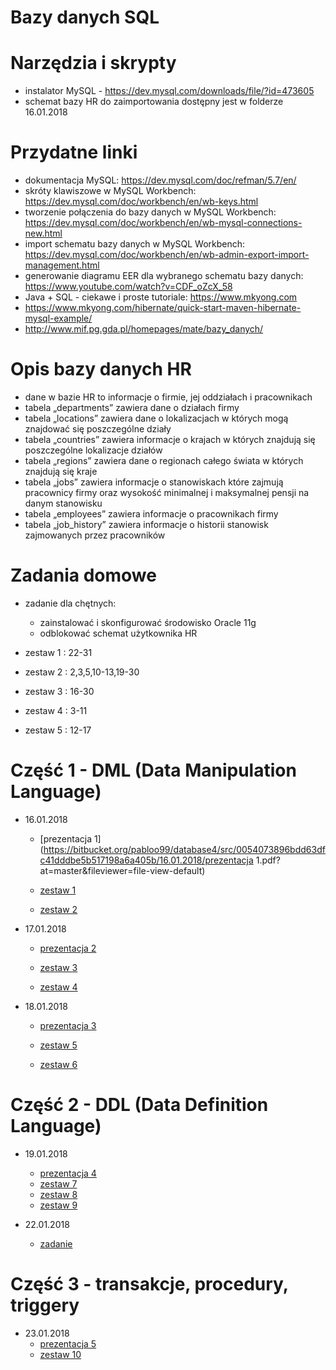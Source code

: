 # Bazy danych SQL

# Narzędzia i skrypty
- instalator MySQL - https://dev.mysql.com/downloads/file/?id=473605
- schemat bazy HR do zaimportowania dostępny jest w folderze 16.01.2018

# Przydatne linki
- dokumentacja MySQL: https://dev.mysql.com/doc/refman/5.7/en/
- skróty klawiszowe w MySQL Workbench: https://dev.mysql.com/doc/workbench/en/wb-keys.html
- tworzenie połączenia do bazy danych w MySQL Workbench: https://dev.mysql.com/doc/workbench/en/wb-mysql-connections-new.html
- import schematu bazy danych w MySQL Workbench: https://dev.mysql.com/doc/workbench/en/wb-admin-export-import-management.html
- generowanie diagramu EER dla wybranego schematu bazy danych: https://www.youtube.com/watch?v=CDF_oZcX_58
- Java + SQL - ciekawe i proste tutoriale: https://www.mkyong.com
- https://www.mkyong.com/hibernate/quick-start-maven-hibernate-mysql-example/
- http://www.mif.pg.gda.pl/homepages/mate/bazy_danych/

# Opis bazy danych HR
* dane w bazie HR to informacje o firmie, jej oddziałach i pracownikach
* tabela „departments” zawiera dane o działach firmy
* tabela „locations” zawiera dane o lokalizacjach w których mogą znajdować się poszczególne działy
* tabela „countries” zawiera informacje o krajach w których znajdują się poszczególne lokalizacje działów
* tabela „regions” zawiera dane o regionach całego świata w których znajdują się kraje
* tabela „jobs” zawiera informacje o stanowiskach które zajmują pracownicy firmy oraz 
  wysokość minimalnej i maksymalnej pensji na danym stanowisku
* tabela „employees” zawiera informacje o pracownikach firmy
* tabela „job_history” zawiera informacje o historii stanowisk zajmowanych przez pracowników

# Zadania domowe

- zadanie dla chętnych:
	- zainstalować i skonfigurować środowisko Oracle 11g
	- odblokować schemat użytkownika HR

- zestaw 1 : 22-31 
- zestaw 2 : 2,3,5,10-13,19-30
- zestaw 3 : 16-30
- zestaw 4 : 3-11
- zestaw 5 : 12-17 

# Część 1 - DML (Data Manipulation Language)
- 16.01.2018
	- [prezentacja 1](https://bitbucket.org/pabloo99/database4/src/0054073896bdd63dfc41dddbe5b517198a6a405b/16.01.2018/prezentacja 1.pdf?at=master&fileviewer=file-view-default)
	
	- [zestaw 1](https://bitbucket.org/pabloo99/database4/src/0054073896bdd63dfc41dddbe5b517198a6a405b/16.01.2018/zestaw%201.pdf?at=master&fileviewer=file-view-default)		
	- [zestaw 2](https://bitbucket.org/pabloo99/database4/src/8b24235aa20eb94d29db74ea89acbcecb0ec51af/16.01.2018/zestaw%202.pdf?at=master&fileviewer=file-view-default)
	
- 17.01.2018
	- [prezentacja 2](https://bitbucket.org/pabloo99/database4/src/4ad93644d0b46c251e5b894900b5328a429a9295/17.01.2018/prezentacja%202.pdf?at=master&fileviewer=file-view-default)
	
	- [zestaw 3](https://bitbucket.org/pabloo99/database4/src/4ad93644d0b46c251e5b894900b5328a429a9295/17.01.2018/zestaw%203.pdf?at=master&fileviewer=file-view-default)		
	- [zestaw 4](https://bitbucket.org/pabloo99/database4/src/4ad93644d0b46c251e5b894900b5328a429a9295/17.01.2018/zestaw%204.pdf?at=master&fileviewer=file-view-default)

- 18.01.2018
	- [prezentacja 3](https://bitbucket.org/pabloo99/database4/src/67377bfe5361b3b0ea3a0c40b8a6e6d29d6b7eaf/18.01.2018/prezentacja%203.pdf?at=master&fileviewer=file-view-default)
	
	- [zestaw 5](https://bitbucket.org/pabloo99/database4/src/67377bfe5361b3b0ea3a0c40b8a6e6d29d6b7eaf/18.01.2018/zestaw%205.pdf?at=master&fileviewer=file-view-default)		
	- [zestaw 6](https://bitbucket.org/pabloo99/database4/src/67377bfe5361b3b0ea3a0c40b8a6e6d29d6b7eaf/18.01.2018/zestaw%206.pdf?at=master&fileviewer=file-view-default)
	
# Część 2 - DDL (Data Definition Language)
- 19.01.2018
	- [prezentacja 4](https://bitbucket.org/pabloo99/database4/src/5ccb60954aa4fc7c4378f423841454205a927fbf/19.01.2018/prezentacja%204.pdf?at=master&fileviewer=file-view-default)
	- [zestaw 7](https://bitbucket.org/pabloo99/database4/src/5ccb60954aa4fc7c4378f423841454205a927fbf/19.01.2018/zestaw%207.pdf?at=master&fileviewer=file-view-default)
	- [zestaw 8](https://bitbucket.org/pabloo99/database4/src/5ccb60954aa4fc7c4378f423841454205a927fbf/19.01.2018/zestaw%208.pdf?at=master&fileviewer=file-view-default)
	- [zestaw 9](https://bitbucket.org/pabloo99/database4/src/5ccb60954aa4fc7c4378f423841454205a927fbf/19.01.2018/zestaw%209.pdf?at=master&fileviewer=file-view-default)

- 22.01.2018
	- [zadanie](https://bitbucket.org/pabloo99/database4/src/5ccb60954aa4fc7c4378f423841454205a927fbf/22.01.2018/zadanie.pdf?at=master&fileviewer=file-view-default)
	
# Część 3 - transakcje, procedury, triggery
- 23.01.2018
    - [prezentacja 5]()
	- [zestaw 10]()

